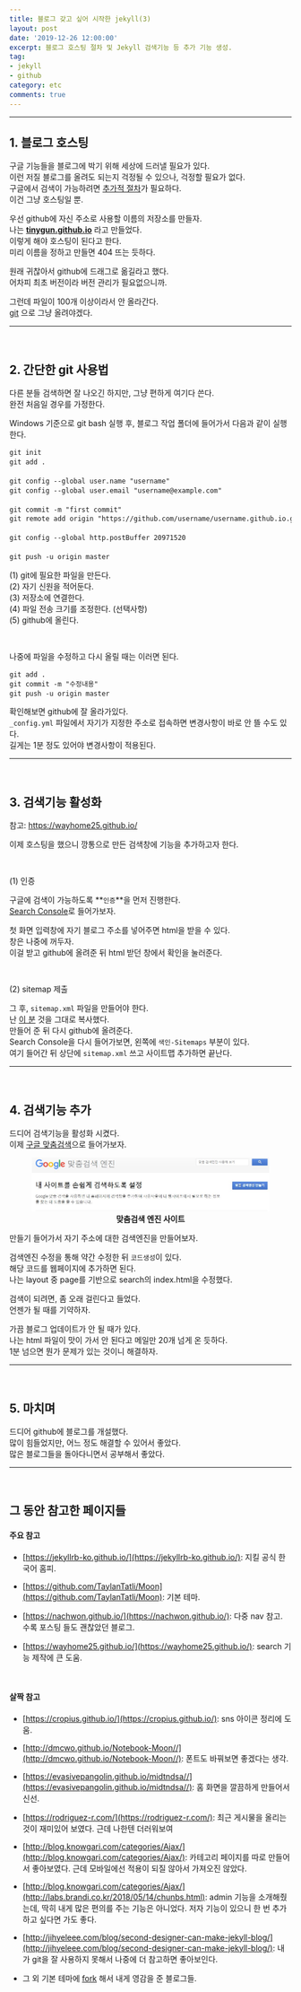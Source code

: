 ```yaml
---
title: 블로그 갖고 싶어 시작한 jekyll(3)
layout: post
date: '2019-12-26 12:00:00'
excerpt: 블로그 호스팅 절차 및 Jekyll 검색기능 등 추가 기능 생성.
tag:
- jekyll
- github
category: etc
comments: true
---
```


---

## **1. 블로그 호스팅**

구글 기능들을 블로그에 박기 위해 세상에 드러낼 필요가 있다.<br>이런 저질 블로그를 올려도 되는지 걱정될 수 있으나, 걱정할 필요가 없다.<br>구글에서 검색이 가능하려면 [추가적 절차](https://wayhome25.github.io/etc/2017/02/20/google-search-sitemap-jekyll/)가 필요하다.<br>이건 그냥 호스팅일 뿐.

우선 github에 자신 주소로 사용할 이름의 저장소를 만들자.<br>나는 **[tinygun.github.io](https://github.com/tinygun/tinygun.github.io)** 라고 만들었다.<br>이렇게 해야 호스팅이 된다고 한다.<br>미리 이름을 정하고 만들면 404 뜨는 듯하다.

원래 귀찮아서 github에 드래그로 옮길라고 했다.<br>어차피 최초 버전이라 버전 관리가 필요없으니까.

그런데 파일이 100개 이상이라서 안 올라간다.<br>[git](https://gitforwindows.org/) 으로 그냥 올려야겠다.

---

<br>

## **2. 간단한 git 사용법**

다른 분들 검색하면 잘 나오긴 하지만, 그냥 편하게 여기다 쓴다.<br>완전 처음일 경우를 가정한다.

Windows 기준으로 git bash 실행 후, 블로그 작업 폴더에 들어가서 다음과 같이 실행한다.

```markdown
git init
git add .

git config --global user.name "username"
git config --global user.email "username@example.com"

git commit -m "first commit"
git remote add origin "https://github.com/username/username.github.io.git"

git config --global http.postBuffer 20971520

git push -u origin master
```

(1) git에 필요한 파일을 만든다.<br>(2) 자기 신원을 적어둔다.<br>(3) 저장소에 연결한다.<br>(4) 파일 전송 크기를 조정한다. (선택사항)<br>(5) github에 올린다.

<br>

나중에 파일을 수정하고 다시 올릴 때는 이러면 된다.

```markdown
git add .
git commit -m "수정내용"
git push -u origin master
```

확인해보면 github에 잘 올라가있다.<br>`_config.yml` 파일에서 자기가 지정한 주소로 접속하면 변경사항이 바로 안 뜰 수도 있다.<br>길게는 1분 정도 있어야 변경사항이 적용된다.

---

<br>

## 3. 검색기능 활성화

참고: https://wayhome25.github.io/

이제 호스팅을 했으니 깡통으로 만든 검색창에 기능을 추가하고자 한다.

<br>

(1) 인증

구글에 검색이 가능하도록 **`인증`**을 먼저 진행한다.<br>[Search Console](https://search.google.com/search-console/welcome?hl=ko&utm_source=wmx&utm_medium=deprecation-pane&utm_content=home)로 들어가보자.

첫 화면 입력창에 자기 블로그 주소를 넣어주면  html을 받을 수 있다.<br>창은 나중에 꺼두자.<br>이걸 받고 github에 올려준 뒤 html 받던 창에서 확인을 눌러준다.

<br>

(2) sitemap 제출

그 후, `sitemap.xml` 파일을 만들어야 한다.<br>난 [이 분](https://github.com/wayhome25/wayhome25.github.io/blob/master/sitemap.xml) 것을 그대로 복사했다.<br>만들어 준 뒤 다시 github에 올려준다.<br>Search Console을 다시 들어가보면, 왼쪽에 `색인-Sitemaps` 부분이 있다.<br>여기 들어간 뒤 상단에 `sitemap.xml` 쓰고 사이트맵 추가하면 끝난다.

---

<br>

## 4. 검색기능 추가

드디어 검색기능을 활성화 시켰다.<br>이제 [구글 맞춤검색](https://cse.google.co.kr/cse/)으로 들어가보자.

<figure>
    <a href="\posts_image\jekyll_guide\googlesearch.JPG"><img src="\posts_image\jekyll_guide\googlesearch.JPG"></a>
    <figcaption><center><b>맞춤검색 엔진 사이트</b></center></figcaption>
</figure>

만들기 들어가서 자기 주소에 대한 검색엔진을 만들어보자.

검색엔진 수정을 통해 약간 수정한 뒤 `코드생성`이 있다.<br>해당 코드를 웹페이지에 추가하면 된다.<br>나는 layout 중 page를 기반으로 search의 index.html을 수정했다.

검색이 되려면, 좀 오래 걸린다고 들었다.<br>언젠가 될 때를 기약하자. 

가끔 블로그 업데이트가 안 될 때가 있다.<br>나는 html 파일이 맛이 가서 안 된다고 메일만 20개 넘게 온 듯하다.<br>1분 넘으면 뭔가 문제가 있는 것이니 해결하자.

---

<br>

## 5. 마치며

드디어 github에 블로그를 개설했다.<br>많이 힘들었지만, 어느 정도 해결할 수 있어서 좋았다.<br>많은 블로그들을 돌아다니면서 공부해서 좋았다.



---

<br>

## 그 동안 참고한 페이지들

#### 주요 참고

- [https://jekyllrb-ko.github.io/](https://jekyllrb-ko.github.io/): 지킬 공식 한국어 홈피.

- [https://github.com/TaylanTatli/Moon](https://github.com/TaylanTatli/Moon): 기본 테마.

- [https://nachwon.github.io/](https://nachwon.github.io/): 다중 nav 참고. 수록 포스팅 들도 괜찮았던 블로그.

- [https://wayhome25.github.io/](https://wayhome25.github.io/): search 기능 제작에 큰 도움.

  

  <br>

#### 살짝 참고

- [https://cropius.github.io/](https://cropius.github.io/): sns 아이콘 정리에 도움.
- [http://dmcwo.github.io/Notebook-Moon//](http://dmcwo.github.io/Notebook-Moon//): 폰트도 바꿔보면 좋겠다는 생각.
- [https://evasivepangolin.github.io/midtndsa//](https://evasivepangolin.github.io/midtndsa//): 홈 화면을 깔끔하게 만들어서 신선.
- [https://rodriguez-r.com/](https://rodriguez-r.com/): 최근 게시물을 올리는 것이 재미있어 보였다. 근데 나한텐 더러워보여
- [http://blog.knowgari.com/categories/Ajax/](http://blog.knowgari.com/categories/Ajax/): 카테고리 페이지를 따로 만들어서 좋아보였다. 근데 모바일에선 적용이 되질 않아서 가져오진 않았다.
- [http://blog.knowgari.com/categories/Ajax/](http://labs.brandi.co.kr/2018/05/14/chunbs.html): admin 기능을 소개해줬는데, 딱히 내게 많은 편의를 주는 기능은 아니었다. 저자 기능이 있으니 한 번 추가하고 싶다면 가도 좋다.
- [http://jihyeleee.com/blog/second-designer-can-make-jekyll-blog/](http://jihyeleee.com/blog/second-designer-can-make-jekyll-blog/): 내가 git을 잘 사용하지 못해서 나중에 더 참고하면 좋아보인다.

- 그 외 기본 테마에 [fork](https://github.com/TaylanTatli/Moon/network/members) 해서 내게 영감을 준 블로그들.

